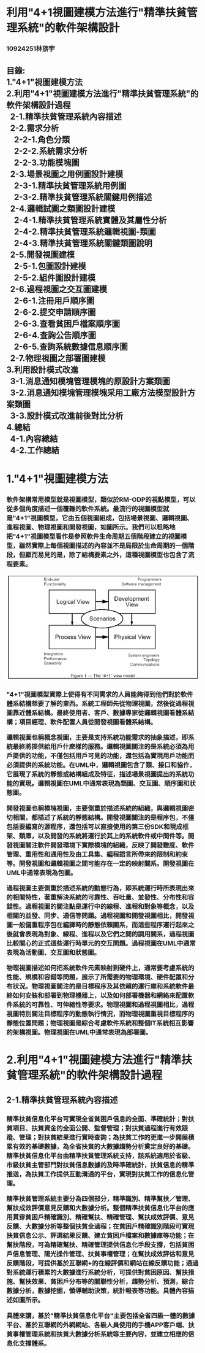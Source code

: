 # 利用"4+1視圖建模方法進行"精準扶貧管理系統"的軟件架構設計

<tr>
  <h3>10924251林旂宇</h3>
</tr>

<h2>
目錄:<br>
1."4+1"視圖建模方法<br>
2.利用"4+1"視圖建模方法進行"精準扶貧管理系統"的軟件架構設計過程<br>
  &nbsp;&nbsp;2-1.精準扶貧管理系統內容描述<br>
  &nbsp;&nbsp;2-2.需求分析<br>
  &nbsp;&nbsp;&nbsp;&nbsp;2-2-1.角色分類<br>
  &nbsp;&nbsp;&nbsp;&nbsp;2-2-2.系統需求分析<br>
  &nbsp;&nbsp;&nbsp;&nbsp;2-2-3.功能模塊圖<br>
  &nbsp;&nbsp;2-3.場景視圖之用例圖設計建模<br>
  &nbsp;&nbsp;&nbsp;&nbsp;2-3-1.精準扶貧管理系統用例圖<br>
  &nbsp;&nbsp;&nbsp;&nbsp;2-3-2.精準扶貧管理系統關鍵用例描述<br>
  &nbsp;&nbsp;2-4.邏輯試圖之類圖設計建模<br>
  &nbsp;&nbsp;&nbsp;&nbsp;2-4-1.精準扶貧管理系統實體及其屬性分析<br>
  &nbsp;&nbsp;&nbsp;&nbsp;2-4-2.精準扶貧管理系統邏輯視圖-類圖<br>
  &nbsp;&nbsp;&nbsp;&nbsp;2-4-3.精準扶貧管理系統關鍵類圖說明<br>
  &nbsp;&nbsp;2-5.開發視圖建模<br>
  &nbsp;&nbsp;&nbsp;&nbsp;2-5-1.包圖設計建模<br>
  &nbsp;&nbsp;&nbsp;&nbsp;2-5-2.組件圖設計建模<br>
  &nbsp;&nbsp;2-6.過程視圖之交互圖建模<br>
  &nbsp;&nbsp;&nbsp;&nbsp;2-6-1.注冊用戶順序圖<br>
  &nbsp;&nbsp;&nbsp;&nbsp;2-6-2.提交申請順序圖<br>
  &nbsp;&nbsp;&nbsp;&nbsp;2-6-3.查看貧困戶檔案順序圖<br>
  &nbsp;&nbsp;&nbsp;&nbsp;2-6-4.查詢公告順序圖<br>
  &nbsp;&nbsp;&nbsp;&nbsp;2-6-5.查詢系統數據信息順序圖<br>
  &nbsp;&nbsp;2-7.物理視圖之部署圖建模<br>
3.利用設計模式改進<br>
  &nbsp;&nbsp;3-1.消息通知模塊管理模塊的原設計方案類圖<br>
  &nbsp;&nbsp;3-2.消息通知模塊管理模塊采用工廠方法模型設計方案類圖<br>
  &nbsp;&nbsp;3-3.設計模式改進前後對比分析<br>
4.總結<br>
  &nbsp;&nbsp;4-1.內容總結<br>
  &nbsp;&nbsp;4-2.工作總結<br>

</h2>

<h1>1."4+1"視圖建模方法</h1>

<h3>
軟件架構常用模型就是視圖模型，類似於RM-ODP的視點模型，可以從多個角度描述一個覆雜的軟件系統。最流行的視圖模型就是"4+1"視圖模型，它由五個視圖組成，包括場景視圖、邏輯視圖、進程視圖、物理視圖和開發視圖，如圖所示。我們可以粗略地把"4+1"視圖模型看作是參照軟件生命周期五個階段建立的視圖模型，雖然實際上每個視圖描述的內容並不是局限於生命周期的一個階段，但顯而易見的是，除了結構要素之外，這種視圖模型也包含了流程要素。
</h3>

![image](https://github.com/swordfishouo/staruml_finalexam/blob/main/aHR0cDovL2ltZy5ibG9nLmNzZG4ubmV0LzIwMTcwNTA3MTcyMDM2NTUz.jpg)

<h3>
"4+1"視圖模型實際上使得有不同需求的人員能夠得到他們對於軟件體系結構想要了解的東西。系統工程師先從物理視圖，然後從過程視圖靠近體系結構。最終使用者、客戶、數據專家從邏輯視圖看體系結構；項目經理、軟件配置人員從開發視圖看體系結構。<br>

邏輯視圖也稱概念視圖，主要是支持系統功能需求的抽象描述，即系統最終將提供給用戶什麽樣的服務。邏輯視圖關注的是系統必須為用戶提供的功能，不僅包括用戶可見的功能，還包括為實現用戶功能而必須提供的系統功能。在UML中，邏輯視圖包含了類、接口和協作，它展現了系統的靜態或結構組成及特征，描述場景視圖提出的系統功能的實現。邏輯視圖在UML中通常表現為類圖、交互圖、順序圖和狀態圖。<br>

開發視圖也稱模塊視圖，主要側重於描述系統的組織，與邏輯視圖密切相關，都描述了系統的靜態結構。開發視圖關注的是程序包，不僅包括要編寫的源程序，還包括可以直接使用的第三份SDK和現成框架、類庫，以及開發的系統將運行於其上的系統軟件或中間件等。開發視圖關注軟件開發環境下實際模塊的組織，反映了開發難度、軟件管理、重用性和通用性及由工具集、編程語言所帶來的限制和約束等。開發視圖和邏輯視圖之間可能存在一定的映射關系。開發視圖在UML中通常表現為包圖。<br>

過程視圖主要側重於描述系統的動態行為，即系統運行時所表現出來的相關特性，著重解決系統的可靠性、吞吐量、並發性、分布性和容錯性。過程視圖的關注點是運行中的線程、進程和對象等概念，以及相關的並發、同步、通信等問題。過程視圖和開發視圖相比，開發視圖一般偏重程序包在編譯時的靜態依賴關系，而這些程序運行起來之後就會表現為對象、線程、進程以及它們之間的調用關系，過程視圖比較關心的正式這些運行時單元的交互問題。過程視圖在UML中通常表現為活動圖、交互圖和狀態圖。<br>

物理視圖描述如何把系統軟件元素映射到硬件上，通常要考慮系統的性能、規模和容錯等問題，展示了所需要的物理環境、硬件配置和分布狀況。物理視圖關注的是目標程序及其依賴的運行庫和系統軟件最終如何安裝和部署到物理機器上，以及如何部署機器和網絡來配置軟件系統的可靠性、可伸縮性等要求。物理視圖和過程視圖相比，過程視圖特別關注目標程序的動態執行情況，而物理視圖重視目標程序的靜態位置問題；物理視圖是綜合考慮軟件系統和整個IT系統相互影響的架構視圖。物理視圖在UML中通常表現為部署圖。<br>
</h3>

<h1>2.利用"4+1"視圖建模方法進行"精準扶貧管理系統"的軟件架構設計過程</h1>

<h2>2-1.精準扶貧管理系統內容描述</h2>

<h3>
精準扶貧信息化平台可實現全省貧困戶信息的全面、準確統計；對扶貧項目、扶貧資金的全面公開、監督管理；對扶貧過程進行有效跟蹤、管理；對扶貧結果進行實時查詢；為扶貧工作的更進一步開展積累有效的基礎數據，為全省扶貧的大數據趨勢分析奠定良好的基礎。精準扶貧信息化平台由精準扶貧管理系統支持，該系統適用於省級、市級扶貧主管部門對扶貧信息數據的及時準確統計，扶貧信息的精準推送，為扶貧工作提供互動溝通的平台，實現對扶貧工作的信息化管理。<br>
	
精準扶貧管理系統主要分為四個部分，精準識別、精準幫扶／管理、幫扶成效評價意見反饋和大數據分析。整個精準扶貧信息化平台的應用貫穿貧困戶精確識別、精確幫扶、精確管理、幫扶成效評價、意見反饋、大數據分析等整個扶貧全過程；在貧困戶精確識別階段可實現扶貧信息公示、評選結果反饋、建立貧困戶檔案和數據庫等功能；在幫扶階段，可為精確幫扶、精確管理提供信息化手段支撐，包括貧困戶信息管理、陽光操作管理、扶貧事權管理；在幫扶成效評估和意見反饋階段，可提供基於互聯網+的在線評價和網站在線反饋功能；通過對系統運行積累的大數據進行系統分析，可提供對貧困原因、幫扶措施、幫扶效果、貧困戶分布等的關聯性分析，趨勢分析、預測，綜合數據分析，數據挖掘，領導輔助決策，統計報表等功能。具體內容描述如圖所示。<br>
	
具體來講，基於"精準扶貧信息化平台"主要包括全省四級一體的數據平台、基於互聯網的外網網站、各級人員使用的手機APP客戶端、扶貧事權管理系統和扶貧大數據分析系統等主要內容，並建立相應的信息化支撐體系。<br>
</h3>
